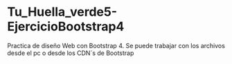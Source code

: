 # Tu_Huella_verde5-EjercicioBootstrap4
Practica de diseño Web con Bootstrap 4.
Se puede trabajar con los archivos desde el pc o desde los CDN´s de Bootstrap
